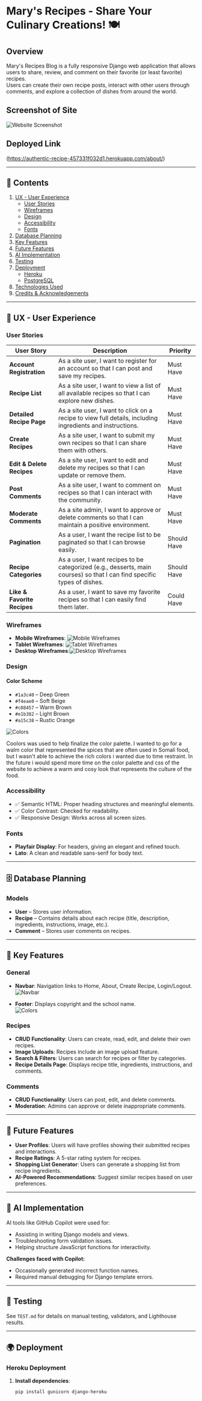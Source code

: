 # Mary's Recipes - Share Your Culinary Creations! 🍽️

## Overview
Mary's Recipes Blog is a fully responsive Django web application that allows users to share, review, and comment on their favorite (or least favorite) recipes.  
Users can create their own recipe posts, interact with other users through comments, and explore a collection of dishes from around the world.

## Screenshot of Site  
![Website Screenshot](static/images/website.png)
 

## Deployed Link  
(https://authentic-recipe-457331f032d1.herokuapp.com/about/)  

---

## 📌 Contents  
1. [UX - User Experience](#ux---user-experience)  
   - [User Stories](#user-stories)  
   - [Wireframes](#wireframes)  
   - [Design](#design)  
   - [Accessibility](#accessibility)  
   - [Fonts](#fonts)  
2. [Database Planning](#database-planning)  
3. [Key Features](#key-features)  
4. [Future Features](#future-features)  
5. [AI Implementation](#ai-implementation)  
6. [Testing](#testing)  
7. [Deployment](#deployment)  
   - [Heroku](#heroku)  
   - [PostgreSQL](#postgresql)  
8. [Technologies Used](#technologies-used)  
9. [Credits & Acknowledgements](#credits--acknowledgements)  

---

## 🎯 UX - User Experience  

### **User Stories**
| User Story | Description | Priority |
|------------|------------|----------|
| **Account Registration** | As a site user, I want to register for an account so that I can post and save my recipes. | Must Have |
| **Recipe List** | As a site user, I want to view a list of all available recipes so that I can explore new dishes. | Must Have |
| **Detailed Recipe Page** | As a site user, I want to click on a recipe to view full details, including ingredients and instructions. | Must Have |
| **Create Recipes** | As a site user, I want to submit my own recipes so that I can share them with others. | Must Have |
| **Edit & Delete Recipes** | As a site user, I want to edit and delete my recipes so that I can update or remove them. | Must Have |
| **Post Comments** | As a site user, I want to comment on recipes so that I can interact with the community. | Must Have |
| **Moderate Comments** | As a site admin, I want to approve or delete comments so that I can maintain a positive environment. | Must Have |
| **Pagination** | As a user, I want the recipe list to be paginated so that I can browse easily. | Should Have |
| **Recipe Categories** | As a user, I want recipes to be categorized (e.g., desserts, main courses) so that I can find specific types of dishes. | Should Have |
| **Like & Favorite Recipes** | As a user, I want to save my favorite recipes so that I can easily find them later. | Could Have |

### **Wireframes**
- **Mobile Wireframes**: ![Mobile Wireframes](static/images/phone-wireframe.png)
- **Tablet Wireframes**: ![Tablet Wireframes](static/images/tablet-wireframe.png) 
- **Desktop Wireframes**:![Desktop Wireframes](static/images/desktop.png)

### **Design**
#### **Color Scheme**
- `#1a3c40` – Deep Green  
- `#f4eae0` – Soft Beige  
- `#c08457` – Warm Brown  
- `#e1b382` – Light Brown  
- `#a15c38` – Rustic Orange  

![Colors](static/images/colors.png)

Coolors was used to help finalize the color palette. I wanted to go for a walm color that represented the spices that are often used in Somali food, but I wasn't able to achieve the rich colors i wanted due to time restraint. In the future i would spend more time on the color palette and css of the website to achieve a warm and cosy look that represents the culture of the food.

### **Accessibility**
- ✅ Semantic HTML: Proper heading structures and meaningful elements.  
- ✅ Color Contrast: Checked for readability.  
- ✅ Responsive Design: Works across all screen sizes.  

### **Fonts**
- **Playfair Display**: For headers, giving an elegant and refined touch.  
- **Lato**: A clean and readable sans-serif for body text.  

---

## 🗄️ Database Planning  

### **Models**
- **User** – Stores user information.  
- **Recipe** – Contains details about each recipe (title, description, ingredients, instructions, image, etc.).  
- **Comment** – Stores user comments on recipes.  

---

## 🔑 Key Features  

### **General**
- **Navbar**: Navigation links to Home, About, Create Recipe, Login/Logout.  
![Navbar](static/images/nav-bar.png)

- **Footer**: Displays copyright and the school name.  
![Colors](static/images/footer.png)

### **Recipes**
- **CRUD Functionality**: Users can create, read, edit, and delete their own recipes.  
- **Image Uploads**: Recipes include an image upload feature.  
- **Search & Filters**: Users can search for recipes or filter by categories.  
- **Recipe Details Page**: Displays recipe title, ingredients, instructions, and comments.  

### **Comments**
- **CRUD Functionality**: Users can post, edit, and delete comments.  
- **Moderation**: Admins can approve or delete inappropriate comments.  

---

## 🚀 Future Features  
- **User Profiles**: Users will have profiles showing their submitted recipes and interactions.  
- **Recipe Ratings**: A 5-star rating system for recipes.  
- **Shopping List Generator**: Users can generate a shopping list from recipe ingredients.  
- **AI-Powered Recommendations**: Suggest similar recipes based on user preferences.  

---

## 🤖 AI Implementation  
AI tools like GitHub Copilot were used for:  
- Assisting in writing Django models and views.  
- Troubleshooting form validation issues.  
- Helping structure JavaScript functions for interactivity.  

**Challenges faced with Copilot:**  
- Occasionally generated incorrect function names.  
- Required manual debugging for Django template errors.  

---

## 🧪 Testing  
See `TEST.md` for details on manual testing, validators, and Lighthouse results.  

---

## 🌍 Deployment  

### **Heroku Deployment**
1. **Install dependencies**:
   ```sh
   pip install gunicorn django-heroku
